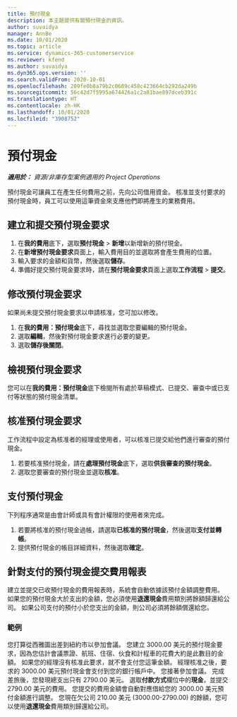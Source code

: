 ```yaml
---
title: 預付現金
description: 本主題提供有關預付現金的資訊。
author: suvaidya
manager: AnnBe
ms.date: 10/01/2020
ms.topic: article
ms.service: dynamics-365-customerservice
ms.reviewer: kfend
ms.author: suvaidya
ms.dyn365.ops.version: ''
ms.search.validFrom: 2020-10-01
ms.openlocfilehash: 209fe0b8a79b2c0689c458c423664cb292da249b
ms.sourcegitcommit: 56c42d7f5995a674426a1c2a81bae897dceb391c
ms.translationtype: HT
ms.contentlocale: zh-HK
ms.lasthandoff: 10/01/2020
ms.locfileid: "3908752"
---
```

# <a name="cash-advance"></a>預付現金

_**適用於：** 資源/非庫存型案例適用的 Project Operations_

預付現金可讓員工在產生任何費用之前，先向公司借用資金。 核准並支付要求的預付現金時，員工可以使用這筆資金來支應他們即將產生的業務費用。 

## <a name="create-and-submit-a-cash-advance-request"></a>建立和提交預付現金要求

1. 在**我的費用**底下，選取**預付現金** > **新增**以新增新的預付現金。 
2. 在**新增預付現金要求**頁面上，輸入費用目的並選取將會產生費用的位置。
3. 輸入要求的金額和貨幣，然後選取**儲存**。 
4. 準備好提交預付現金要求時，請在**預付現金要求**頁面上選取**工作流程** > **提交**。

## <a name="modify-a-cash-advance-request"></a>修改預付現金要求

如果尚未提交預付現金要求以申請核准，您可加以修改。

1. 在**我的費用：預付現金**底下，尋找並選取您要編輯的預付現金。
2. 選取**編輯**，然後對預付現金要求進行必要的變更。 
3. 選取**儲存後關閉**。


## <a name="view-cash-advance-requests"></a>檢視預付現金要求
您可以在**我的費用：預付現金**底下檢閱所有處於草稿模式、已提交、審查中或已支付等狀態的預付現金清單。 

## <a name="approve-cash-advance-requests"></a>核准預付現金要求

工作流程中設定為核准者的經理或使用者，可以核准已提交給他們進行審查的預付現金。 

1. 若要核准預付現金，請在**處理預付現金**底下，選取**供我審查的預付現金**。
2. 選取您要審查的預付現金並選取**核准**。  

## <a name="pay-cash-advances"></a>支付預付現金 
下列程序通常是由會計師或具有會計權限的使用者來完成。

1. 若要將核准的預付現金過帳，請選取**已核准的預付現金**，然後選取**支付並轉帳**。  
2. 提供預付現金的帳目詳細資料，然後選取**確定**。 

## <a name="submit-an-expense-report-against-a-paid-cash-advance"></a>針對支付的預付現金提交費用報表 

建立並提交已收預付現金的費用報表時，系統會自動依據該預付金額調整費用。 如果您的預付現金大於支出的金額，您必須使用**退還現金**費用類別將餘額歸還給公司。 如果公司支付的預付小於您支出的金額，則公司必須將餘額償還給您。 

### <a name="example"></a>範例
您打算從西雅圖出差到紐約市以參加會議。 您建立 3000.00 美元的預付現金要求，因為您估計會議票證、航班、住宿、伙食和計程車的花費大約是此數目的金額。 如果您的經理沒有核准此要求，就不會支付您這筆金額。 經理核准之後，要求的 3000.00 美元預付現金會支付到您的銀行帳戶中。 您接著參加會議。 完成差旅後，您發現總支出只有 2790.00 美元。 選取**付款方式**欄位中的**現金**，並提交 2790.00 美元的費用。 您提交的費用金額會自動對應借給您的 3000.00 美元預付金額進行調整。 您現在欠公司 210.00 美元 (3000.00-2790.00) 的餘額，您可以使用**退還現金**費用類別歸還給公司。 
